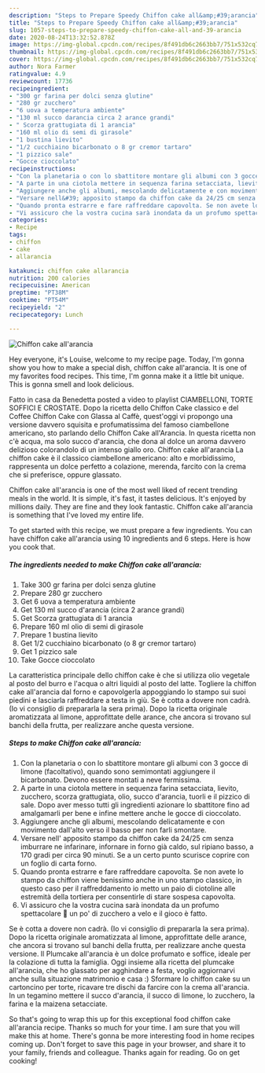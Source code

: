 ```yaml
---
description: "Steps to Prepare Speedy Chiffon cake all&amp;#39;arancia"
title: "Steps to Prepare Speedy Chiffon cake all&amp;#39;arancia"
slug: 1057-steps-to-prepare-speedy-chiffon-cake-all-and-39-arancia
date: 2020-08-24T13:32:52.878Z
image: https://img-global.cpcdn.com/recipes/8f491db6c2663bb7/751x532cq70/chiffon-cake-allarancia-recipe-main-photo.jpg
thumbnail: https://img-global.cpcdn.com/recipes/8f491db6c2663bb7/751x532cq70/chiffon-cake-allarancia-recipe-main-photo.jpg
cover: https://img-global.cpcdn.com/recipes/8f491db6c2663bb7/751x532cq70/chiffon-cake-allarancia-recipe-main-photo.jpg
author: Nora Farmer
ratingvalue: 4.9
reviewcount: 17736
recipeingredient:
- "300 gr farina per dolci senza glutine"
- "280 gr zucchero"
- "6 uova a temperatura ambiente"
- "130 ml succo darancia circa 2 arance grandi"
- " Scorza grattugiata di 1 arancia"
- "160 ml olio di semi di girasole"
- "1 bustina lievito"
- "1/2 cucchiaino bicarbonato o 8 gr cremor tartaro"
- "1 pizzico sale"
- "Gocce cioccolato"
recipeinstructions:
- "Con la planetaria o con lo sbattitore montare gli albumi con 3 gocce di limone (facoltativo), quando sono semimontati aggiungere il bicarbonato. Devono essere montati a neve fermissima."
- "A parte in una ciotola mettere in sequenza farina setacciata, lievito, zucchero, scorza grattugiata, olio, succo d&#39;arancia, tuorli e il pizzico di sale. Dopo aver messo tutti gli ingredienti azionare lo sbattitore fino ad amalgamarli per bene e infine mettere anche le gocce di cioccolato."
- "Aggiungere anche gli albumi, mescolando delicatamente e con movimento dall&#39;alto verso il basso per non farli smontare."
- "Versare nell&#39; apposito stampo da chiffon cake da 24/25 cm senza imburrare ne infarinare, infornare in forno già caldo, sul ripiano basso, a 170 gradi per circa 90 minuti. Se a un certo punto scurisce coprire con un foglio di carta forno."
- "Quando pronta estrarre e fare raffreddare capovolta. Se non avete lo stampo da chiffon viene benissimo anche in uno stampo classico, in questo caso per il raffreddamento io metto un paio di ciotoline alle estremità della tortiera per consentirle di stare sospesa capovolta."
- "Vi assicuro che la vostra cucina sarà inondata da un profumo spettacolare 🤩 un po&#39; di zucchero a velo e il gioco è fatto."
categories:
- Recipe
tags:
- chiffon
- cake
- allarancia

katakunci: chiffon cake allarancia 
nutrition: 200 calories
recipecuisine: American
preptime: "PT38M"
cooktime: "PT54M"
recipeyield: "2"
recipecategory: Lunch

---
```



![Chiffon cake all&#39;arancia](https://img-global.cpcdn.com/recipes/8f491db6c2663bb7/751x532cq70/chiffon-cake-allarancia-recipe-main-photo.jpg)

Hey everyone, it's Louise, welcome to my recipe page. Today, I'm gonna show you how to make a special dish, chiffon cake all&#39;arancia. It is one of my favorites food recipes. This time, I'm gonna make it a little bit unique. This is gonna smell and look delicious.

Fatto in casa da Benedetta posted a video to playlist CIAMBELLONI, TORTE SOFFICI E CROSTATE. Dopo la ricetta dello Chiffon Cake classico e del Coffee Chiffon Cake con Glassa al Caffè, quest&#39;oggi vi propongo una versione davvero squisita e profumatissima del famoso ciambellone americano, sto parlando dello Chiffon Cake all&#39;Arancia. In questa ricetta non c&#39;è acqua, ma solo succo d&#39;arancia, che dona al dolce un aroma davvero delizioso colorandolo di un intenso giallo oro. Chiffon cake all&#39;arancia La chiffon cake è il classico ciambellone americano: alto e morbidissimo, rappresenta un dolce perfetto a colazione, merenda, farcito con la crema che si preferisce, oppure glassato.

Chiffon cake all&#39;arancia is one of the most well liked of recent trending meals in the world. It is simple, it's fast, it tastes delicious. It's enjoyed by millions daily. They are fine and they look fantastic. Chiffon cake all&#39;arancia is something that I've loved my entire life.


To get started with this recipe, we must prepare a few ingredients. You can have chiffon cake all&#39;arancia using 10 ingredients and 6 steps. Here is how you cook that.

<!--inarticleads1-->

##### The ingredients needed to make Chiffon cake all&#39;arancia:

1. Take 300 gr farina per dolci senza glutine
1. Prepare 280 gr zucchero
1. Get 6 uova a temperatura ambiente
1. Get 130 ml succo d&#39;arancia (circa 2 arance grandi)
1. Get  Scorza grattugiata di 1 arancia
1. Prepare 160 ml olio di semi di girasole
1. Prepare 1 bustina lievito
1. Get 1/2 cucchiaino bicarbonato (o 8 gr cremor tartaro)
1. Get 1 pizzico sale
1. Take Gocce cioccolato


La caratteristica principale dello chiffon cake è che si utilizza olio vegetale al posto del burro e l&#39;acqua o altri liquidi al posto del latte. Togliere la chiffon cake all&#39;arancia dal forno e capovolgerla appoggiando lo stampo sui suoi piedini e lasciarla raffreddare a testa in giù. Se è cotta a dovere non cadrà. (Io vi consiglio di prepararla la sera prima). Dopo la ricetta originale aromatizzata al limone, approfittate delle arance, che ancora si trovano sul banchi della frutta, per realizzare anche questa versione. 

<!--inarticleads2-->

##### Steps to make Chiffon cake all&#39;arancia:

1. Con la planetaria o con lo sbattitore montare gli albumi con 3 gocce di limone (facoltativo), quando sono semimontati aggiungere il bicarbonato. Devono essere montati a neve fermissima.
1. A parte in una ciotola mettere in sequenza farina setacciata, lievito, zucchero, scorza grattugiata, olio, succo d&#39;arancia, tuorli e il pizzico di sale. Dopo aver messo tutti gli ingredienti azionare lo sbattitore fino ad amalgamarli per bene e infine mettere anche le gocce di cioccolato.
1. Aggiungere anche gli albumi, mescolando delicatamente e con movimento dall&#39;alto verso il basso per non farli smontare.
1. Versare nell&#39; apposito stampo da chiffon cake da 24/25 cm senza imburrare ne infarinare, infornare in forno già caldo, sul ripiano basso, a 170 gradi per circa 90 minuti. Se a un certo punto scurisce coprire con un foglio di carta forno.
1. Quando pronta estrarre e fare raffreddare capovolta. Se non avete lo stampo da chiffon viene benissimo anche in uno stampo classico, in questo caso per il raffreddamento io metto un paio di ciotoline alle estremità della tortiera per consentirle di stare sospesa capovolta.
1. Vi assicuro che la vostra cucina sarà inondata da un profumo spettacolare 🤩 un po&#39; di zucchero a velo e il gioco è fatto.


Se è cotta a dovere non cadrà. (Io vi consiglio di prepararla la sera prima). Dopo la ricetta originale aromatizzata al limone, approfittate delle arance, che ancora si trovano sul banchi della frutta, per realizzare anche questa versione. Il Plumcake all&#39;arancia è un dolce profumato e soffice, ideale per la colazione di tutta la famiglia. Oggi insieme alla ricetta del plumcake all&#39;arancia, che ho glassato per agghindare a festa, voglio aggiornarvi anche sulla situazione matrimonio e casa :) Sformare lo chiffon cake su un cartoncino per torte, ricavare tre dischi da farcire con la crema all&#39;arancia. In un tegamino mettere il succo d&#39;arancia, il succo di limone, lo zucchero, la farina e la maizena setacciate. 

So that's going to wrap this up for this exceptional food chiffon cake all&#39;arancia recipe. Thanks so much for your time. I am sure that you will make this at home. There's gonna be more interesting food in home recipes coming up. Don't forget to save this page in your browser, and share it to your family, friends and colleague. Thanks again for reading. Go on get cooking!
